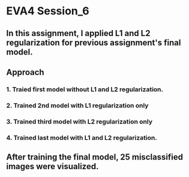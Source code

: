 # EVA4 Session_6
## In this assignment, I applied L1 and L2 regularization for previous assignment's final model.

## Approach
### 1. Traied first model without L1 and L2 regularization.
### 2. Trained 2nd model with L1 regularization only
### 3. Trained third model with L2 regularization only
### 4. Trained last model with L1 and L2 regularization.

## After training the final model, 25 misclassified images were visualized.
